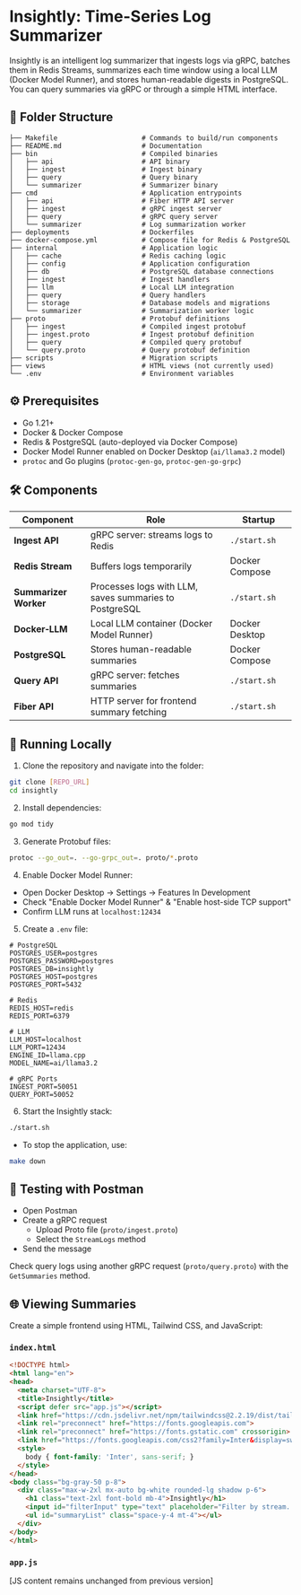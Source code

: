# Insightly: Time-Series Log Summarizer

Insightly is an intelligent log summarizer that ingests logs via gRPC, batches them in Redis Streams, summarizes each time window using a local LLM (Docker Model Runner), and stores human-readable digests in PostgreSQL. You can query summaries via gRPC or through a simple HTML interface.

## 📁 Folder Structure

```
├── Makefile                     # Commands to build/run components
├── README.md                    # Documentation
├── bin                          # Compiled binaries
│   ├── api                      # API binary
│   ├── ingest                   # Ingest binary
│   ├── query                    # Query binary
│   └── summarizer               # Summarizer binary
├── cmd                          # Application entrypoints
│   ├── api                      # Fiber HTTP API server
│   ├── ingest                   # gRPC ingest server
│   ├── query                    # gRPC query server
│   └── summarizer               # Log summarization worker
├── deployments                  # Dockerfiles
├── docker-compose.yml           # Compose file for Redis & PostgreSQL
├── internal                     # Application logic
│   ├── cache                    # Redis caching logic
│   ├── config                   # Application configuration
│   ├── db                       # PostgreSQL database connections
│   ├── ingest                   # Ingest handlers
│   ├── llm                      # Local LLM integration
│   ├── query                    # Query handlers
│   ├── storage                  # Database models and migrations
│   └── summarizer               # Summarization worker logic
├── proto                        # Protobuf definitions
│   ├── ingest                   # Compiled ingest protobuf
│   ├── ingest.proto             # Ingest protobuf definition
│   ├── query                    # Compiled query protobuf
│   └── query.proto              # Query protobuf definition
├── scripts                      # Migration scripts
├── views                        # HTML views (not currently used)
└── .env                         # Environment variables
```

## ⚙️ Prerequisites

- Go 1.21+
- Docker & Docker Compose
- Redis & PostgreSQL (auto-deployed via Docker Compose)
- Docker Model Runner enabled on Docker Desktop (`ai/llama3.2` model)
- `protoc` and Go plugins (`protoc-gen-go`, `protoc-gen-go-grpc`)

## 🛠 Components

| Component             | Role                                                   | Startup           |
|-----------------------|--------------------------------------------------------|-------------------|
| **Ingest API**        | gRPC server: streams logs to Redis                     | `./start.sh`      |
| **Redis Stream**      | Buffers logs temporarily                               | Docker Compose    |
| **Summarizer Worker** | Processes logs with LLM, saves summaries to PostgreSQL | `./start.sh`      |
| **Docker‑LLM**        | Local LLM container (Docker Model Runner)              | Docker Desktop    |
| **PostgreSQL**        | Stores human-readable summaries                        | Docker Compose    |
| **Query API**         | gRPC server: fetches summaries                         | `./start.sh`      |
| **Fiber API**         | HTTP server for frontend summary fetching              | `./start.sh`      |

## 🚀 Running Locally

1. Clone the repository and navigate into the folder:

```bash
git clone [REPO_URL]
cd insightly
```

2. Install dependencies:

```bash
go mod tidy
```

3. Generate Protobuf files:

```bash
protoc --go_out=. --go-grpc_out=. proto/*.proto
```

4. Enable Docker Model Runner:

- Open Docker Desktop → Settings → Features In Development
- Check "Enable Docker Model Runner" & "Enable host-side TCP support"
- Confirm LLM runs at `localhost:12434`

5. Create a `.env` file:

```env
# PostgreSQL
POSTGRES_USER=postgres
POSTGRES_PASSWORD=postgres
POSTGRES_DB=insightly
POSTGRES_HOST=postgres
POSTGRES_PORT=5432

# Redis
REDIS_HOST=redis
REDIS_PORT=6379

# LLM
LLM_HOST=localhost
LLM_PORT=12434
ENGINE_ID=llama.cpp
MODEL_NAME=ai/llama3.2

# gRPC Ports
INGEST_PORT=50051
QUERY_PORT=50052
```

6. Start the Insightly stack:

```bash
./start.sh
```

- To stop the application, use:

```bash
make down
```

## 📡 Testing with Postman

- Open Postman
- Create a gRPC request
  - Upload Proto file (`proto/ingest.proto`)
  - Select the `StreamLogs` method
- Send the message

Check query logs using another gRPC request (`proto/query.proto`) with the `GetSummaries` method.

## 🌐 Viewing Summaries

Create a simple frontend using HTML, Tailwind CSS, and JavaScript:

### `index.html`

```html
<!DOCTYPE html>
<html lang="en">
<head>
  <meta charset="UTF-8">
  <title>Insightly</title>
  <script defer src="app.js"></script>
  <link href="https://cdn.jsdelivr.net/npm/tailwindcss@2.2.19/dist/tailwind.min.css" rel="stylesheet">
  <link rel="preconnect" href="https://fonts.googleapis.com">
  <link rel="preconnect" href="https://fonts.gstatic.com" crossorigin>
  <link href="https://fonts.googleapis.com/css2?family=Inter&display=swap" rel="stylesheet">
  <style>
    body { font-family: 'Inter', sans-serif; }
  </style>
</head>
<body class="bg-gray-50 p-8">
  <div class="max-w-2xl mx-auto bg-white rounded-lg shadow p-6">
    <h1 class="text-2xl font-bold mb-4">Insightly</h1>
    <input id="filterInput" type="text" placeholder="Filter by stream..." class="border p-2 rounded w-full">
    <ul id="summaryList" class="space-y-4 mt-4"></ul>
  </div>
</body>
</html>
```

### `app.js`

[JS content remains unchanged from previous version]

